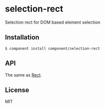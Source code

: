 
# selection-rect

  Selection rect for DOM based element selection

## Installation

    $ component install component/selection-rect

## API

  The same as [Rect](https://github.com/component/rect).

## License

  MIT
